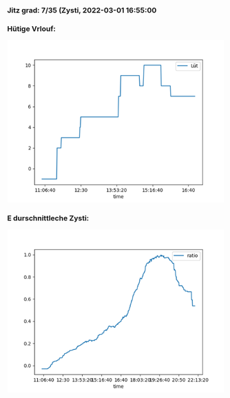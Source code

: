 ### Jitz grad: 7/35 (Zysti, 2022-03-01 16:55:00

### Hütige Vrlouf:
![Graph](Today.png)

### E durschnittleche Zysti:
![Graph](Zysti.png)